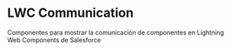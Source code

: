 # LWC Communication 

Componentes para mostrar la comunicación de componentes en Lightning Web Components de Salesforce
